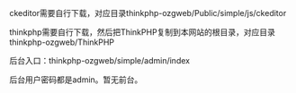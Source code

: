 ﻿
ckeditor需要自行下载，对应目录thinkphp-ozgweb/Public/simple/js/ckeditor


thinkphp需要自行下载，然后把ThinkPHP复制到本网站的根目录，对应目录thinkphp-ozgweb/ThinkPHP


后台入口：thinkphp-ozgweb/simple/admin/index


后台用户密码都是admin。暂无前台。
